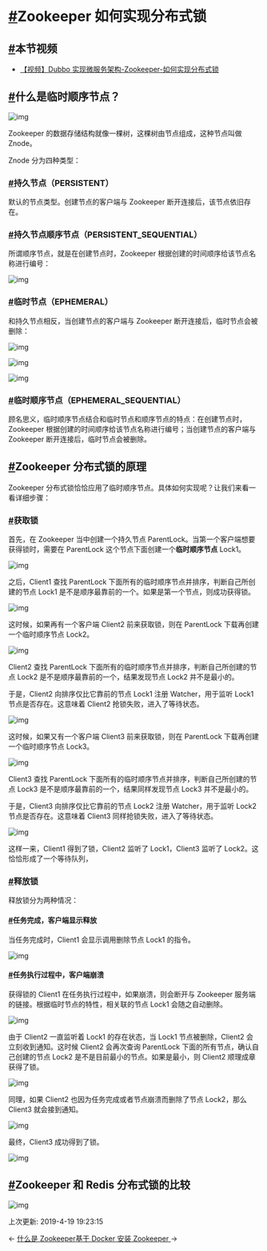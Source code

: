 # [#](https://funtl.com/zh/apache-dubbo-zookeeper/Zookeeper-如何实现分布式锁.html#zookeeper-如何实现分布式锁)Zookeeper 如何实现分布式锁

## [#](https://funtl.com/zh/apache-dubbo-zookeeper/Zookeeper-如何实现分布式锁.html#本节视频)本节视频

- [【视频】Dubbo 实现微服务架构-Zookeeper-如何实现分布式锁](https://www.bilibili.com/video/av34137962/)

## [#](https://funtl.com/zh/apache-dubbo-zookeeper/Zookeeper-如何实现分布式锁.html#什么是临时顺序节点？)什么是临时顺序节点？

![img](https://funtl.com/assets/Lusifer201810170010.png)

Zookeeper 的数据存储结构就像一棵树，这棵树由节点组成，这种节点叫做 Znode。

Znode 分为四种类型：

### [#](https://funtl.com/zh/apache-dubbo-zookeeper/Zookeeper-如何实现分布式锁.html#持久节点（persistent）)持久节点（PERSISTENT）

默认的节点类型。创建节点的客户端与 Zookeeper 断开连接后，该节点依旧存在。

### [#](https://funtl.com/zh/apache-dubbo-zookeeper/Zookeeper-如何实现分布式锁.html#持久节点顺序节点（persistent-sequential）)持久节点顺序节点（PERSISTENT_SEQUENTIAL）

所谓顺序节点，就是在创建节点时，Zookeeper 根据创建的时间顺序给该节点名称进行编号：

![img](https://funtl.com/assets/Lusifer201810190001.png)

### [#](https://funtl.com/zh/apache-dubbo-zookeeper/Zookeeper-如何实现分布式锁.html#临时节点（ephemeral）)临时节点（EPHEMERAL）

和持久节点相反，当创建节点的客户端与 Zookeeper 断开连接后，临时节点会被删除：

![img](https://funtl.com/assets/Lusifer201810190002.png)

![img](https://funtl.com/assets/Lusifer201810190003.png)

![img](https://funtl.com/assets/Lusifer201810190004.png)

### [#](https://funtl.com/zh/apache-dubbo-zookeeper/Zookeeper-如何实现分布式锁.html#临时顺序节点（ephemeral-sequential）)临时顺序节点（EPHEMERAL_SEQUENTIAL）

顾名思义，临时顺序节点结合和临时节点和顺序节点的特点：在创建节点时，Zookeeper 根据创建的时间顺序给该节点名称进行编号；当创建节点的客户端与 Zookeeper 断开连接后，临时节点会被删除。

## [#](https://funtl.com/zh/apache-dubbo-zookeeper/Zookeeper-如何实现分布式锁.html#zookeeper-分布式锁的原理)Zookeeper 分布式锁的原理

Zookeeper 分布式锁恰恰应用了临时顺序节点。具体如何实现呢？让我们来看一看详细步骤：

### [#](https://funtl.com/zh/apache-dubbo-zookeeper/Zookeeper-如何实现分布式锁.html#获取锁)获取锁

首先，在 Zookeeper 当中创建一个持久节点 ParentLock。当第一个客户端想要获得锁时，需要在 ParentLock 这个节点下面创建一个**临时顺序节点** Lock1。

![img](https://funtl.com/assets/Lusifer201810190005.png)

之后，Client1 查找 ParentLock 下面所有的临时顺序节点并排序，判断自己所创建的节点 Lock1 是不是顺序最靠前的一个。如果是第一个节点，则成功获得锁。

![img](https://funtl.com/assets/Lusifer201810190006.png)

这时候，如果再有一个客户端 Client2 前来获取锁，则在 ParentLock 下载再创建一个临时顺序节点 Lock2。

![img](https://funtl.com/assets/Lusifer201810190007.png)

Client2 查找 ParentLock 下面所有的临时顺序节点并排序，判断自己所创建的节点 Lock2 是不是顺序最靠前的一个，结果发现节点 Lock2 并不是最小的。

于是，Client2 向排序仅比它靠前的节点 Lock1 注册 Watcher，用于监听 Lock1 节点是否存在。这意味着 Client2 抢锁失败，进入了等待状态。

![img](https://funtl.com/assets/Lusifer201810190008.png)

这时候，如果又有一个客户端 Client3 前来获取锁，则在 ParentLock 下载再创建一个临时顺序节点 Lock3。

![img](https://funtl.com/assets/Lusifer201810190009.png)

Client3 查找 ParentLock 下面所有的临时顺序节点并排序，判断自己所创建的节点 Lock3 是不是顺序最靠前的一个，结果同样发现节点 Lock3 并不是最小的。

于是，Client3 向排序仅比它靠前的节点 Lock2 注册 Watcher，用于监听 Lock2 节点是否存在。这意味着 Client3 同样抢锁失败，进入了等待状态。

![img](https://funtl.com/assets/Lusifer201810190010.png)

这样一来，Client1 得到了锁，Client2 监听了 Lock1，Client3 监听了 Lock2。这恰恰形成了一个等待队列，

### [#](https://funtl.com/zh/apache-dubbo-zookeeper/Zookeeper-如何实现分布式锁.html#释放锁)释放锁

释放锁分为两种情况：

#### [#](https://funtl.com/zh/apache-dubbo-zookeeper/Zookeeper-如何实现分布式锁.html#任务完成，客户端显示释放)任务完成，客户端显示释放

当任务完成时，Client1 会显示调用删除节点 Lock1 的指令。

![img](https://funtl.com/assets/Lusifer201810190011.png)

#### [#](https://funtl.com/zh/apache-dubbo-zookeeper/Zookeeper-如何实现分布式锁.html#任务执行过程中，客户端崩溃)任务执行过程中，客户端崩溃

获得锁的 Client1 在任务执行过程中，如果崩溃，则会断开与 Zookeeper 服务端的链接。根据临时节点的特性，相关联的节点 Lock1 会随之自动删除。

![img](https://funtl.com/assets/Lusifer201810190012.png)

由于 Client2 一直监听着 Lock1 的存在状态，当 Lock1 节点被删除，Client2 会立刻收到通知。这时候 Client2 会再次查询 ParentLock 下面的所有节点，确认自己创建的节点 Lock2 是不是目前最小的节点。如果是最小，则 Client2 顺理成章获得了锁。

![img](https://funtl.com/assets/Lusifer201810190013.png)

同理，如果 Client2 也因为任务完成或者节点崩溃而删除了节点 Lock2，那么 Client3 就会接到通知。

![img](https://funtl.com/assets/Lusifer201810190014.png)

最终，Client3 成功得到了锁。

![img](https://funtl.com/assets/Lusifer201810190015.png)

## [#](https://funtl.com/zh/apache-dubbo-zookeeper/Zookeeper-如何实现分布式锁.html#zookeeper-和-redis-分布式锁的比较)Zookeeper 和 Redis 分布式锁的比较

![img](https://funtl.com/assets/%E5%BE%AE%E4%BF%A1%E5%9B%BE%E7%89%87_20181019070014.jpg)

上次更新: 2019-4-19 19:23:15

← [什么是 Zookeeper](https://funtl.com/zh/apache-dubbo-zookeeper/什么是-Zookeeper.html)[基于 Docker 安装 Zookeeper ](https://funtl.com/zh/apache-dubbo-zookeeper/基于-Docker-安装-Zookeeper.html)→